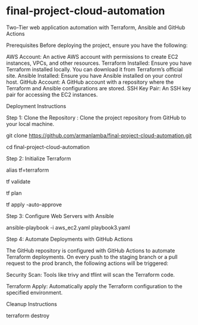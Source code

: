 # final-project-cloud-automation
Two-Tier web application automation with Terraform, Ansible and GitHub Actions

Prerequisites
Before deploying the project, ensure you have the following:

AWS Account: An active AWS account with permissions to create EC2 instances, VPCs, and other resources.
Terraform Installed: Ensure you have Terraform installed locally. You can download it from Terraform’s official site.
Ansible Installed: Ensure you have Ansible installed on your control host.
GitHub Account: A GitHub account with a repository where the Terraform and Ansible configurations are stored.
SSH Key Pair: An SSH key pair for accessing the EC2 instances.

Deployment Instructions

Step 1: Clone the Repository
: Clone the project repository from GitHub to your local machine.

git clone https://github.com/armanlamba/final-project-cloud-automation.git

cd final-project-cloud-automation

Step 2: Initialize Terraform

alias tf=terraform

tf validate

tf plan

tf apply -auto-approve

Step 3: Configure Web Servers with Ansible

ansible-playbook -i aws_ec2.yaml playbook3.yaml

Step 4: Automate Deployments with GitHub Actions

The GitHub repository is configured with GitHub Actions to automate Terraform deployments. On every push to the staging branch or a pull request to the prod branch, the following actions will be triggered:

Security Scan: Tools like trivy and tflint will scan the Terraform code.

Terraform Apply: Automatically apply the Terraform configuration to the specified environment.

Cleanup Instructions

terraform destroy
